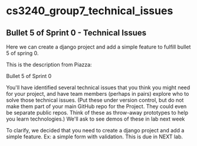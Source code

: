 # cs3240_group7_technical_issues
## Bullet 5 of Sprint 0 - Technical Issues

Here we can create a django project and add a simple feature to fulfill bullet 5 of spring 0.

This is the description from Piazza:

Bullet 5 of Sprint 0
 
You'll have identified several technical issues that you think you might need for your project, and have team members (perhaps in pairs) explore who to solve those technical issues. (Put these under version control, but do not make them part of your main GitHub repo for the Project. They could even be separate public repos. Think of these as throw-away prototypes to help you learn technologies.) We'll ask to see demos of these in lab next week
 
To clarify, we decided that you need to create a django project and add a simple feature. Ex: a simple form with validation. This is due in NEXT lab. 
